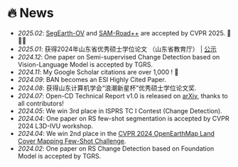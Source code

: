 # 🔥 News
- *2025.02*: [SegEarth-OV](https://likyoo.github.io/SegEarth-OV/) and [SAM-Road++](https://arxiv.org/abs/2411.16733) are accepted by CVPR 2025. 🎉🎉🎉
- *2025.01*: 获得2024年山东省优秀硕士学位论文 （山东省教育厅） \| [公示](http://edu.shandong.gov.cn/art/2025/1/8/art_11982_10336266.html)
- *2024.12*: One paper on Semi-supervised Change Detection based on Vision-Language Model is accepted by TGRS.
- *2024.11*: My Google Scholar citations are over 1,000 ! 🎉
- *2024.09*: BAN becomes an ESI Highly Cited Paper.
- *2024.08*: 获得山东计算机学会“浪潮新星杯”优秀硕士学位论文奖.
- *2024.07*: Open-CD Technical Report v1.0 is released on [arXiv](https://arxiv.org/abs/2407.15317), thanks to all contributors!
- *2024.05*: We win 3rd place in  ISPRS TC I Contest (Change Detection).
- *2024.04*: One paper on RS few-shot segmentation is accepted by CVPR 2024 L3D-IVU workshop.
- *2024.04*: We win 2nd place in the [CVPR 2024 OpenEarthMap Land Cover Mapping Few-Shot Challenge](https://cliffbb.github.io/OEM-Fewshot-Challenge/).
- *2024.02*: One paper on RS Change Detection based on Foundation Model is accepted by TGRS.